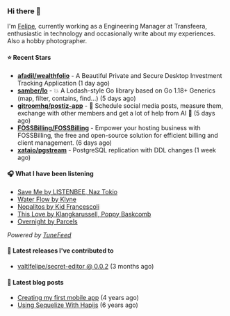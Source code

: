### Hi there 👋

I'm [Felipe](https://felipevm.com), currently working as a Engineering Manager at Transfeera, enthusiastic in technology and occasionally write about my experiences. Also a hobby photographer.

#### ⭐ Recent Stars
- **[afadil/wealthfolio](https://github.com/afadil/wealthfolio)** - A Beautiful Private and Secure Desktop Investment Tracking Application (1 day ago)
- **[samber/lo](https://github.com/samber/lo)** - 💥  A Lodash-style Go library based on Go 1.18&#43; Generics (map, filter, contains, find...) (5 days ago)
- **[gitroomhq/postiz-app](https://github.com/gitroomhq/postiz-app)** - 📨 Schedule social media posts, measure them, exchange with other members and get a lot of help from AI 🚀 (5 days ago)
- **[FOSSBilling/FOSSBilling](https://github.com/FOSSBilling/FOSSBilling)** - Empower your hosting business with FOSSBilling, the free and open-source solution for efficient billing and client management. (6 days ago)
- **[xataio/pgstream](https://github.com/xataio/pgstream)** - PostgreSQL replication with DDL changes (1 week ago)

#### 🎧 What I have been listening
- [Save Me by LISTENBEE, Naz Tokio](https://open.spotify.com/track/4jNM6l3Amnmyy1kNCLcSWL)
- [Water Flow by Klyne](https://open.spotify.com/track/1gcbDj7nfYolTr09LklGlr)
- [Nopalitos by Kid Francescoli](https://open.spotify.com/track/7mTu2ZcNb2Ip79YEzZZnrf)
- [This Love by Klangkarussell, Poppy Baskcomb](https://open.spotify.com/track/6WYRMJqj9wpYmIdSfHQuEO)
- [Overnight by Parcels](https://open.spotify.com/track/0hhXziDUO0wNYPsstDQWN6)

_Powered by [TuneFeed](https://tunefeed.app?ref=valtlfelipe-gh-profile)_ 

#### 🚀 Latest releases I've contributed to


- [valtlfelipe/secret-editor @ 0.0.2](https://github.com/valtlfelipe/secret-editor/releases/tag/0.0.2) (3 months ago)

#### 📄 Latest blog posts
- [Creating my first mobile app](https://felipevm.com/posts/creating-my-first-mobile-app/) (4 years ago)
- [Using Sequelize With Hapijs](https://felipevm.com/posts/using-sequelize-with-hapijs/) (6 years ago)
